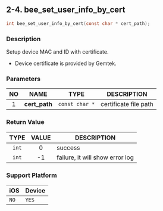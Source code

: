 ## 2-4. bee_set_user_info_by_cert

```c
int bee_set_user_info_by_cert(const char * cert_path);
```

### Description

Setup device MAC and ID with certificate.

* Device certificate is provided by Gemtek.

### Parameters

| NO | NAME | TYPE | DESCRIPTION |
| :---: | --- | --- | --- |
| 1 | **cert_path** | `const char *` | certificate file path |

### Return Value

| TYPE | VALUE | DESCRIPTION |
| :---: | :---: | --- |
| `int` | 0 | success |
| `int` | -1 | failure, it will show error log |

### Support Platform

| iOS | Device |
| --- | --- |
| `NO` | `YES` |
